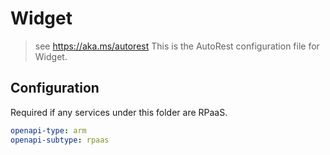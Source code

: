 # Widget

> see https://aka.ms/autorest
> This is the AutoRest configuration file for Widget.

## Configuration

Required if any services under this folder are RPaaS.

```yaml
openapi-type: arm
openapi-subtype: rpaas
```
